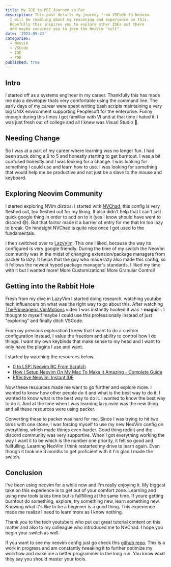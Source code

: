 ```yaml
---
title: My IDE to PDE Journey so Far
description: This post details my journey from VSCode to Neovim.
  I will be rumbling about my reasoning and experience on this.
  Hopefully this inspires you to explore other IDEs out there
  and maybe convince you to join the NeoVim "cult".
date: '2023-09-23'
categories:
  - Neovim
  - VSCode
  - IDE
  - PDE
published: true
---
```


## Intro

I started off as a systems engineer in my career. Thankfully this has made me into a developer thats very comfortable using the command line. The early days of my career were spent writing bash scripts maintaining a very big UNIX environment supporting Peoplesoft for the enterprise. Funny enough during this times I got familliar with VI and at that time i hated it. I was just fresh out of college and all I knew was Visual Studio 🤢.

## Needing Change

So I was at a part of my career where learning was no longer fun. I had been stuck doing a 9 to 5 and honestly starting to get burntout. I was a bit confused honestly and I was looking for a change. I was looking for something I could use and learn how to use. I was looking for something that would help me be productive and not just be a slave to the mouse and keyboard.

## Exploring Neovim Community

I started exploring NVim distros. I started with [NVChad](https://github.com/NvChad/NvChad), this config is very fleshed out, too fleshed out for my liking. It also didn't help that I can't just quick google thing in order to add on to it (yes I know should have went to discord 😅). But that factor made it a barrier of entry for me that Im too lazy to break. On hindsight NVChad is quite nice once I got used to the fundamentals.

I then switched over to [LazyVim](https://github.com/folke/lazy.nvim). This one I liked, because the way its configured is very google friendly. During the time of my switch the NeoVim community was in the midst of changing extension/package managers from packer to lazy. It helps that the guy who made lazy also made this config, so it follows the newest hyped package manager's standards. I liked my time with it but I wanted more! More Customizations! More Granular Control!

## Getting into the Rabbit Hole

Fresh from my dive in LazyVim I started doing research, watching youtube tech influencers on what was the right way to go about this. After watching [ThePrimeagens VimMotions](https://www.youtube.com/watch?v=qZO9A5F6BZs) video I was instantly hooked it was ✨**magic**✨. I thought to myself maybe I could use this professionally instead of just "exploring" and finally ditch VSCode.

From my previous exploration I knew that I want to do a custom configuration instead, I value the freedom and ability to control how I do things. I want my own keybinds that make sense to my head and I want to only have the plugins I use and want.

I started by watching the resources below.

- [0 to LSP: Neovim RC From Scratch](https://www.youtube.com/watch?v=w7i4amO_zaE&t=12s)
- [How I Setup Neovim On My Mac To Make It Amazing - Complete Guide](https://www.youtube.com/watch?v=vdn_pKJUda8&t=3515s)
- [Effective Neovim: Instant IDE](https://www.youtube.com/watch?v=stqUbv-5u2s)

Now these resources made me want to go further and explore more. I wanted to know how other people do it and what is the best way to do it. I wanted to know what is the best way to do it. I wanted to know the best way to do it. And at the time when I was learning lazy.nvim was the new thing and all these resources were using packer.

Converting these to packer was hard for me. Since I was trying to hit two birds with one stone, I was forcing myself to use my new NeoVim config on everything, which made things even harder. Good thing reddit and the discord community was very supportive. When I got everything working the way I want it to be which is the number one priority, it felt so good and fullfulling. Learning NeoVim I think restarted my drive to learn again. Even though it took me 3 months to get proficient with it I'm glad I made the switch.

## Conclusion

I've been using neovim for a while now and I'm really enjoying it. My biggest take on this experience is to get out of your comfort zone. Learning and using new tools takes time but is fullfilling at the same time. If youre getting burntout do something, explore, try something new, learn something new. Knowing what it's like to be a beginner is a good thing. This experience made me realize I need to learn more as I know nothing.

Thank you to the tech youtubers who put out great tutorial content on this matter and also to my colleague who introduced me to NVChad. I hope you begin your switch as well.

If you want to see my neovim config just go check this [github repo](https://github.com/ianmarquez/nvim_config). This is a work in progress and am constantly tweaking it to further optimize my workflow and make me a better programmer in the long run. You know what they say you should master your tools.
